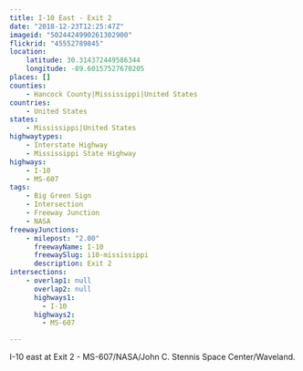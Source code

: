 ```yaml
---
title: I-10 East - Exit 2
date: "2018-12-23T12:25:47Z"
imageid: "5024424990261302900"
flickrid: "45552789845"
location:
    latitude: 30.314372449586344
    longitude: -89.60157527670205
places: []
counties:
    - Hancock County|Mississippi|United States
countries:
    - United States
states:
    - Mississippi|United States
highwaytypes:
    - Interstate Highway
    - Mississippi State Highway
highways:
    - I-10
    - MS-607
tags:
    - Big Green Sign
    - Intersection
    - Freeway Junction
    - NASA
freewayJunctions:
    - milepost: "2.00"
      freewayName: I-10
      freewaySlug: i10-mississippi
      description: Exit 2
intersections:
    - overlap1: null
      overlap2: null
      highways1:
        - I-10
      highways2:
        - MS-607

---
```

I-10 east at Exit 2 - MS-607/NASA/John C. Stennis Space Center/Waveland.